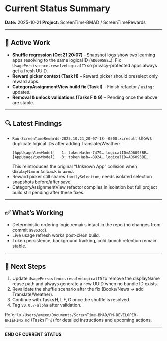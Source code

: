 # Current Status Summary
**Date:** 2025-10-21
**Project:** ScreenTime-BMAD / ScreenTimeRewards

---

## 🎯 Active Work

- **Shuffle regression (Oct 21 20:07)** – Snapshot logs show two learning apps resolving to the same logical ID (`AD6095BE…`). Fix `UsagePersistence.resolveLogicalID` so privacy-protected apps always get a fresh UUID.
- **Reward picker context (Task H)** – Reward picker should preselect only reward apps.
- **CategoryAssignmentView build fix (Task I)** – Finish refactor / `using:` updates.
- **Removal & unlock validations (Tasks F & G)** – Pending once the above are stable.

---

## 🔍 Latest Findings

- `Run-ScreenTimeRewards-2025.10.21_20-07-18--0500.xcresult` shows duplicate logical IDs after adding Translate/Weather:
  ```
  [AppUsageViewModel]   1: tokenHash=-7479… logicalID=AD6095BE…
  [AppUsageViewModel]   3: tokenHash=-8924… logicalID=AD6095BE…
  ```
  This reintroduces the original “Unknown App” collision when displayName fallback is used.
- Reward picker still shares `familySelection`; needs isolated selection snapshots before/after save.
- CategoryAssignmentView refactor compiles in isolation but full project build still pending after these fixes.

---

## ✅ What’s Working

- Deterministic ordering logic remains intact in the repo (no changes from commit `a9863cd`).
- Live usage refresh works post-clean build.
- Token persistence, background tracking, cold launch retention remain stable.

---

## 🔧 Next Steps

1. Update `UsagePersistence.resolveLogicalID` to remove the displayName reuse path and always generate a new UUID when no bundle ID exists.
2. Revalidate the shuffle scenario after the fix (Books/News → add Translate/Weather).
3. Continue with Tasks H, I, F, G once the shuffle is resolved.
4. Tag `v0.0.7-alpha` after validation.

Refer to `/Users/ameen/Documents/ScreenTime-BMAD/PM-DEVELOPER-BRIEFING.md` (Tasks F–J) for detailed instructions and upcoming actions.

---

**END OF CURRENT STATUS**
